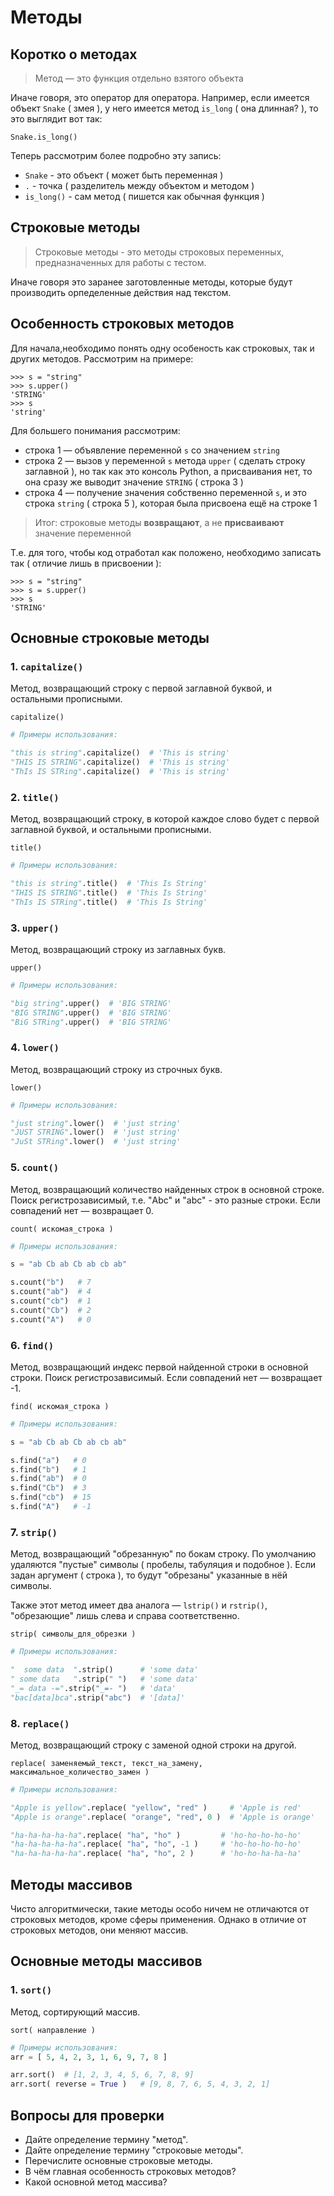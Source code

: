 # Методы


## Коротко о методах

> Метод — это функция отдельно взятого объекта

Иначе говоря, это оператор для оператора. Например, если имеется объект `Snake` ( змея ), у него имеется метод `is_long` ( она длинная? ), то это выглядит вот так:

```
Snake.is_long()
```

Теперь рассмотрим более подробно эту запись:

- `Snake` - это объект ( может быть переменная )
- `.` - точка ( разделитель между объектом и методом )
- `is_long()` - сам метод ( пишется как обычная функция )


## Строковые методы

> Строковые методы - это методы строковых переменных, предназначенных для работы с тестом.

Иначе говоря это заранее заготовленные методы, которые будут производить орпеделенные действия над текстом.


## Особенность строковых методов

Для начала,необходимо понять одну особеность как строковых, так и других методов. 
Рассмотрим на примере:

```shell
>>> s = "string"
>>> s.upper()
'STRING'
>>> s
'string'
```

Для большего понимания рассмотрим:

- строка 1 — объявление переменной `s` со значением `string`
- строка 2 — вызов у переменной `s` метода `upper` ( сделать строку заглавной ), но так как это консоль Python, а присваивания нет, то она сразу же выводит значение `STRING` ( строка 3 )
- строка 4 — получение значения собственно переменной `s`, и это строка `string` ( строка 5 ), которая была присвоена ещё на строке 1

> Итог: строковые методы **возвращают**, а не **присваивают** значение переменной

Т.е. для того, чтобы код отработал как положено, необходимо записать так ( отличие лишь в присвоении ):

```shell
>>> s = "string"
>>> s = s.upper()
>>> s
'STRING'
```


## Основные строковые методы

### 1. `capitalize()`

Метод, возвращающий строку с первой заглавной буквой, и остальными прописными.

```text
capitalize()
```

```python
# Примеры использования:

"this is string".capitalize()  # 'This is string'
"THIS IS STRING".capitalize()  # 'This is string'
"ThIs IS STRing".capitalize()  # 'This is string'
```

### 2. `title()`

Метод, возвращающий строку, в которой каждое слово будет с первой заглавной буквой, и остальными прописными.

```text
title()
```

```python
# Примеры использования:

"this is string".title()  # 'This Is String'
"THIS IS STRING".title()  # 'This Is String'
"ThIs IS STRing".title()  # 'This Is String'
```

### 3. `upper()`

Метод, возвращающий строку из заглавных букв.

```text
upper()
```

```python
# Примеры использования:

"big string".upper()  # 'BIG STRING'
"BIG STRING".upper()  # 'BIG STRING'
"BiG STRing".upper()  # 'BIG STRING'
```

### 4. `lower()`

Метод, возвращающий строку из строчных букв.

```text
lower()
```

```python
# Примеры использования:

"just string".lower()  # 'just string'
"JUST STRING".lower()  # 'just string'
"JuSt STRing".lower()  # 'just string'
```

### 5. `count()`

Метод, возвращающий количество найденных строк в основной строке. Поиск регистрозависимый, т.е. "Abc" и "abc" - это разные строки. Если совпадений нет — возвращает 0.

```text
count( искомая_строка )
```

```python
# Примеры использования:

s = "ab Cb ab Cb ab cb ab"

s.count("b")   # 7
s.count("ab")  # 4
s.count("cb")  # 1
s.count("Cb")  # 2
s.count("A")   # 0
```

### 6. `find()`

Метод, возвращающий индекс первой найденной строки в основной строки. Поиск регистрозависимый. Если совпадений нет — возвращает -1.

```text
find( искомая_строка )
```

```python
# Примеры использования:

s = "ab Cb ab Cb ab cb ab"

s.find("a")   # 0
s.find("b")   # 1
s.find("ab")  # 0
s.find("Cb")  # 3
s.find("cb")  # 15
s.find("A")   # -1
```

### 7. `strip()`

Метод, возвращающий "обрезанную" по бокам строку. По умолчанию удаляются "пустые" символы ( пробелы, табуляция и подобное ). Если задан аргумент ( строка ), то будут "обрезаны" указанные в нёй символы.

Также этот метод имеет два аналога — `lstrip()` и `rstrip()`, "обрезающие" лишь слева и справа соответственно.

```text
strip( символы_для_обрезки )
```

```python
# Примеры использования:

"  some data  ".strip()      # 'some data'
" some data   ".strip(" ")   # 'some data'
"_= data -=".strip("_=- ")   # 'data'
"bac[data]bca".strip("abc")  # '[data]'
```

### 8. `replace()`

Метод, возвращающий строку с заменой одной строки на другой.

```text
replace( заменяемый_текст, текст_на_замену, максимальное_количество_замен )
```

```python
# Примеры использования:

"Apple is yellow".replace( "yellow", "red" )     # 'Apple is red'
"Apple is orange".replace( "orange", "red", 0 )  # 'Apple is orange'

"ha-ha-ha-ha-ha".replace( "ha", "ho" )         # 'ho-ho-ho-ho-ho'
"ha-ha-ha-ha-ha".replace( "ha", "ho", -1 )     # 'ho-ho-ho-ho-ho'
"ha-ha-ha-ha-ha".replace( "ha", "ho", 2 )      # 'ho-ho-ha-ha-ha'
```


## Методы массивов

Чисто алгоритмически, такие методы особо ничем не отличаются от строковых методов, кроме сферы применения. Однако в отличие от строковых методов, они меняют массив.

## Основные методы массивов

### 1. `sort()`

Метод, сортирующий массив.

```text
sort( направление )
```

```python
# Примеры использования:
arr = [ 5, 4, 2, 3, 1, 6, 9, 7, 8 ]

arr.sort()  # [1, 2, 3, 4, 5, 6, 7, 8, 9]
arr.sort( reverse = True )   # [9, 8, 7, 6, 5, 4, 3, 2, 1]
```


## Вопросы для проверки

- Дайте определение термину "метод".
- Дайте определение термину "строковые методы".
- Перечислите основные строковые методы.
- В чём главная особенность строковых методов?
- Какой основной метод массива?
